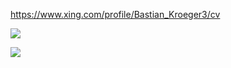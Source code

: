 https://www.xing.com/profile/Bastian_Kroeger3/cv

![](https://bastian-kroeger.tech/profile-picture.jpg?v=4&s=200)

![](https://bastian-kroeger.tech/profile-picture.jpg)
